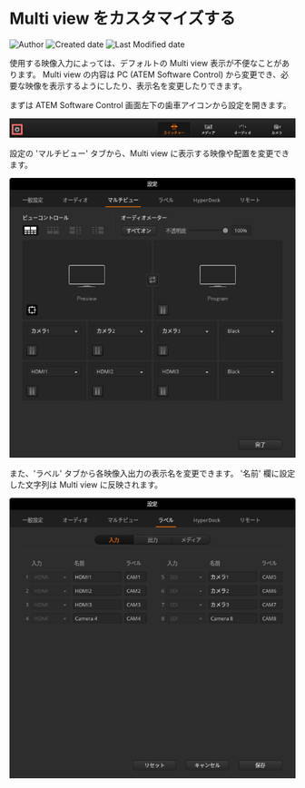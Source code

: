 # Multi view をカスタマイズする

![Author](https://img.shields.io/badge/Author-aKuad-brightgreen)
![Created date](https://img.shields.io/badge/Created-2023%2F09%2F02-blue)
![Last Modified date](https://img.shields.io/badge/Last%20Modified-2023%2F09%2F02-blue)

使用する映像入力によっては、デフォルトの Multi view 表示が不便なことがあります。
Multi view の内容は PC (ATEM Software Control) から変更でき、必要な映像を表示するようにしたり、表示名を変更したりできます。

まずは ATEM Software Control 画面左下の歯車アイコンから設定を開きます。

![ATEM Software Control - Config](./media/atem-sc-config.webp ':size=700')

設定の 'マルチビュー' タブから、Multi view に表示する映像や配置を変更できます。

![Multi view - Position](./media/multiview-position.webp ':size=500')

また、'ラベル' タブから各映像入出力の表示名を変更できます。
'名前' 欄に設定した文字列は Multi view に反映されます。

![Multi view - Label](./media/multiview-lavel.webp ':size=500')
